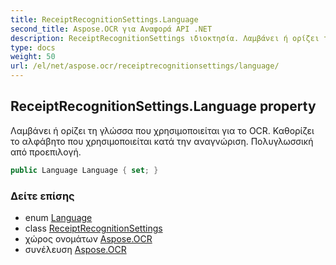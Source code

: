 ```yaml
---
title: ReceiptRecognitionSettings.Language
second_title: Aspose.OCR για Αναφορά API .NET
description: ReceiptRecognitionSettings ιδιοκτησία. Λαμβάνει ή ορίζει τη γλώσσα που χρησιμοποιείται για το OCR.  Καθορίζει το αλφάβητο που χρησιμοποιείται κατά την αναγνώριση. Πολυγλωσσική από προεπιλογή.
type: docs
weight: 50
url: /el/net/aspose.ocr/receiptrecognitionsettings/language/
---
```

## ReceiptRecognitionSettings.Language property

Λαμβάνει ή ορίζει τη γλώσσα που χρησιμοποιείται για το OCR.  Καθορίζει το αλφάβητο που χρησιμοποιείται κατά την αναγνώριση. Πολυγλωσσική από προεπιλογή.

```csharp
public Language Language { set; }
```

### Δείτε επίσης

* enum [Language](../../language/)
* class [ReceiptRecognitionSettings](../)
* χώρος ονομάτων [Aspose.OCR](../../receiptrecognitionsettings/)
* συνέλευση [Aspose.OCR](../../../)


